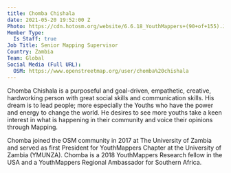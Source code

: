 ```yaml
---
title: Chomba Chishala
date: 2021-05-20 19:52:00 Z
Photo: https://cdn.hotosm.org/website/6.6.18_YouthMappers+(90+of+155).JPG
Member Type:
  Is Staff: true
Job Title: Senior Mapping Supervisor
Country: Zambia
Team: Global
Social Media (Full URL):
  OSM: https://www.openstreetmap.org/user/chomba%20chishala
---
```


Chomba Chishala is a purposeful and goal-driven, empathetic, creative, hardworking person with great social skills and communication skills. His dream is to lead people; more especially the Youths who have the power and energy to change the world. He desires to see more youths take a keen interest in what is happening in their community and voice their opinions through Mapping.

Chomba joined the OSM community in 2017 at The University of Zambia and served as first President for YouthMappers Chapter at the University of Zambia (YMUNZA). Chomba is a 2018 YouthMappers Research fellow in the USA and a YouthMappers Regional Ambassador for Southern Africa.